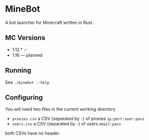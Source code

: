 # MineBot

A bot launcher for Minecraft written in Rust.

## MC Versions
- 1.12.* ✅
- 1.16 — planned

## Running
See `./minebot --help`

## Configuring
You will need two files in the current working directory
- `proxies.csv` a CSV (separated by `:`) of proxies `ip:port:user:pass`
- `users.csv` a CSV (separated by `:`) of users `email:pass`

both CSVs have no header.
